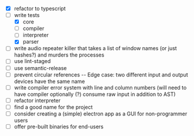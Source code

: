 - [x] refactor to typescript
- [ ] write tests
  - [x] core
  - [ ] compiler
  - [ ] interpreter
  - [x] parser
- [ ] write audio repeater killer that takes a list of window names (or just hashes?) and murders the processes
- [ ] use lint-staged
- [ ] use semantic-release
- [ ] prevent circular references -- Edge case: two different input and output devices have the same name
- [ ] write compiler error system with line and column numbers (will need to have compiler optionally (?) consume raw input in addition to AST)
- [ ] refactor interpreter
- [ ] find a good name for the project
- [ ] consider creating a (simple) electron app as a GUI for non-programmer users
- [ ] offer pre-built binaries for end-users
